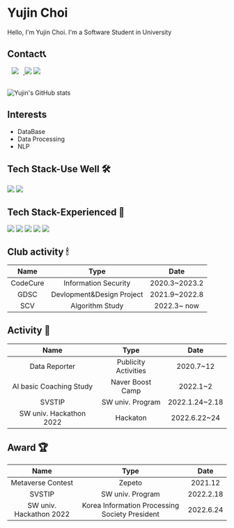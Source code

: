 
# Yujin Choi

Hello, I'm Yujin Choi. I'm a Software Student in University

## Contact📞
    
<a href="mailto:yj061628@gmail.com">
<img src="https://img.shields.io/badge/Gmail-d14836?style=flat-square&logo=Gmail&logoColor=white&link=mailto:yj061628@gmail.com" style="height : auto; margin-left : 10px; margin-right : 10px;"/>
</a>
<a href="https://yujinni-coding.tistory.com/"><img src="https://img.shields.io/badge/Tistory-9370DB?style=flat-square&logo=GitHub Sponsors&logoColor=white&link=https://yujinni-coding.tistory.com/"/></a>
<a href="https://clever-germanium-cb9.notion.site/My-Recording-01f98f00cfa84e998816d1616e6cfcea" target="_blank"><img src="https://img.shields.io/badge/Notion-000000?style=flat-square&logo=Notion&logoColor=white"/></a>

<br>
<br>

![Yujin's GitHub stats](https://github-readme-stats.vercel.app/api?username=yujin37&show_icons=true&theme=solarized-light)

## Interests
* DataBase
* Data Processing
* NLP 


##  Tech Stack-Use Well 🛠


<img src="https://img.shields.io/badge/python-3776AB?style=flat-square&logo=python&logoColor=white"> <img src="https://img.shields.io/badge/c-A8B9CC?style=flat-square&logo=c&logoColor=white"/></a>
<br>

##  Tech Stack-Experienced 🔩

<img src="https://img.shields.io/badge/java-007396?style=flat-square&logo=java&logoColor=white"> <img src="https://img.shields.io/badge/flask-000000?style=flat-square&logo=flask&logoColor=white"> <img src="https://img.shields.io/badge/mysql-4479A1?style=flat-square&logo=mysql&logoColor=white"> <img src="https://img.shields.io/badge/html5-E34F26?style=flat-square&logo=html5&logoColor=white"> <img src="https://img.shields.io/badge/css-1572B6?style=flat-square&logo=css3&logoColor=white">
<br>

## Club activity 🕯

|Name|Type|Date|
|:---:|:---:|:---:|
|CodeCure|Information Security|2020.3~2023.2|
|GDSC|Devlopment&Design Project|2021.9~2022.8|
|SCV|Algorithm Study|2022.3~ now|


## Activity 🔎

|Name|Type|Date|
|:---:|:---:|:---:|
|Data Reporter|Publicity Activities|2020.7~12|
|AI basic Coaching Study|Naver Boost Camp|2022.1~2|
|SVSTIP|SW univ. Program|2022.1.24~2.18|
|SW univ. Hackathon 2022|Hackaton|2022.6.22~24|


## Award 🏆
    
|Name|Type|Date|
|:---:|:---:|:---:|
|Metaverse Contest|Zepeto|2021.12|
|SVSTIP|SW univ. Program|2022.2.18|
|SW univ. Hackathon 2022|Korea Information Processing Society President|2022.6.24|
    

